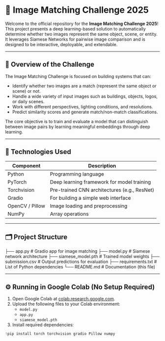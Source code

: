 # 🧠 Image Matching Challenge 2025

Welcome to the official repository for the **Image Matching Challenge 2025**!  
This project presents a deep learning-based solution to automatically determine whether two images represent the same object, scene, or entity. It leverages Siamese Networks for pairwise image comparison and is designed to be interactive, deployable, and extendable.

---

## 📸 Overview of the Challenge

The Image Matching Challenge is focused on building systems that can:

- Identify whether two images are a match (represent the same object or scene) or not.
- Handle a wide variety of input images such as buildings, objects, logos, or daily scenes.
- Work with different perspectives, lighting conditions, and resolutions.
- Predict similarity scores and generate match/non-match classifications.

The core objective is to train and evaluate a model that can distinguish between image pairs by learning meaningful embeddings through deep learning.

---

## 🧠 Technologies Used

| Component            | Description                                   |
|----------------------|-----------------------------------------------|
| Python               | Programming language                          |
| PyTorch              | Deep learning framework for model training    |
| Torchvision          | Pre-trained CNN architectures (e.g., ResNet) |
| Gradio               | For building a simple web interface           |
| OpenCV / Pillow      | Image loading and preprocessing               |
| NumPy                | Array operations                              |

---

## 🗂️ Project Structure

├── app.py # Gradio app for image matching ├── model.py # Siamese network architecture ├── siamese_model.pth # Trained model weights ├── submission.csv # Output predictions for evaluation ├── requirements.txt # List of Python dependencies └── README.md # Documentation (this file)


---

## ⚙️ Running in Google Colab (No Setup Required)

1. Open Google Colab at [colab.research.google.com](https://colab.research.google.com).
2. Upload the following files to your Colab environment:
   - `model.py`
   - `app.py`
   - `siamese_model.pth`
3. Install required dependencies:

```python
!pip install torch torchvision gradio Pillow numpy
